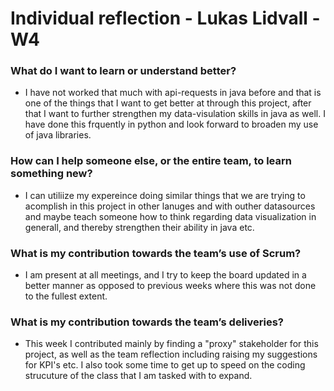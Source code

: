 # Individual reflection - Lukas Lidvall - W4

### What do I want to learn or understand better?
- I have not worked that much with api-requests in java before and that is one of the things that I want to get better at through this project, after that I want to further strengthen my data-visulation skills in java as well. I have done this frquently in python and look forward to broaden my use of java libraries. 

### How can I help someone else, or the entire team, to learn something new?
- I can utiliize my expereince doing similar things that we are trying to acomplish in this project in other lanuges and with outher datasources and maybe teach someone how to think regarding data visualization in generall, and thereby  strengthen their ability in java etc.

### What is my contribution towards the team’s use of Scrum?
- I am present at all meetings, and I try to keep the board updated in a better manner as opposed to previous weeks where this was not done to the fullest extent.

### What is my contribution towards the team’s deliveries?
- This week I contributed mainly by finding a "proxy" stakeholder for this project, as well as the team reflection including raising my suggestions for KPI's etc. I also took some time to get up to speed on the coding strucuture of the class that I am tasked with to expand.
